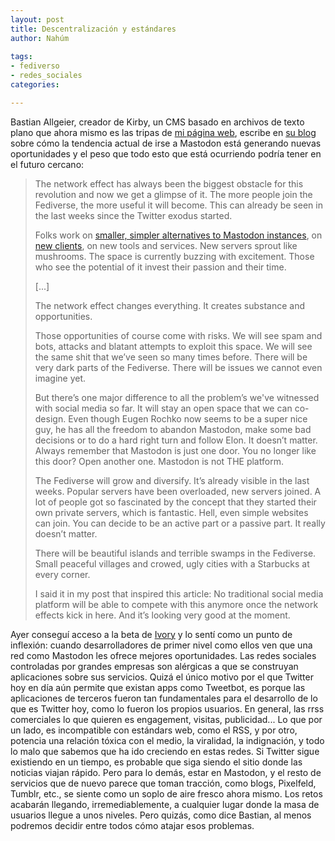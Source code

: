 ```yaml
---
layout: post
title: Descentralización y estándares
author: Nahúm
 
tags:
- fediverso
- redes_sociales
categories:

---
```


Bastian Allgeier, creador de Kirby, un CMS basado en archivos de texto plano que ahora mismo es las tripas de [mi página web](https://nahumgarcia.com), escribe en [su blog](https://bastianallgeier.com/notes/network-effect) sobre cómo la tendencia actual de irse a Mastodon está generando nuevas oportunidades y el peso que todo esto que está ocurriendo podría tener en el futuro cercano:

> The network effect has always been the biggest obstacle for this revolution and now we get a glimpse of it. The more people join the Fediverse, the more useful it will become.
> This can already be seen in the last weeks since the Twitter exodus started.
>
> Folks work on [smaller, simpler alternatives to Mastodon instances](https://gotosocial.org/), on [new clients](https://tapbots.social/@ivory), on new tools and services. New servers sprout like mushrooms. The space is currently buzzing with excitement. Those who see the potential of it invest their passion and their time.
>
> [...]
>
> The network effect changes everything. It creates substance and opportunities.
>
> Those opportunities of course come with risks. We will see spam and bots, attacks and blatant attempts to exploit this space. We will see the same shit that we’ve seen so many times before. There will be very dark parts of the Fediverse. There will be issues we cannot even imagine yet.
>
> But there’s one major difference to all the problem’s we've witnessed with social media so far. It will stay an open space that we can co-design. Even though Eugen Rochko now seems to be a super nice guy, he has all the freedom to abandon Mastodon, make some bad decisions or to do a hard right turn and follow Elon. It doesn’t matter. Always remember that Mastodon is just one door. You no longer like this door? Open another one. Mastodon is not THE platform.
>
> The Fediverse will grow and diversify. It’s already visible in the last weeks. Popular servers have been overloaded, new servers joined. A lot of people got so fascinated by the concept that they started their own private servers, which is fantastic. Hell, even simple websites can join. You can decide to be an active part or a passive part. It really doesn’t matter.
>
> There will be beautiful islands and terrible swamps in the Fediverse. Small peaceful villages and crowed, ugly cities with a Starbucks at every corner.
>
> I said it in my post that inspired this article: No traditional social media platform will be able to compete with this anymore once the network effects kick in here. And it’s looking very good at the moment.

Ayer conseguí acceso a la beta de [Ivory](https://tapbots.social/@ivory) y lo sentí como un punto de inflexión: cuando desarrolladores de primer nivel como ellos ven que una red como Mastodon les ofrece mejores oportunidades. Las redes sociales controladas por grandes empresas son alérgicas a que se construyan aplicaciones sobre sus servicios. Quizá el único motivo por el que Twitter hoy en día aún permite que existan apps como Tweetbot, es porque las aplicaciones de terceros fueron tan fundamentales para el desarrollo de lo que es Twitter hoy, como lo fueron los propios usuarios. En general, las rrss comerciales lo que quieren es engagement, visitas, publicidad... Lo que por un lado, es incompatible con estándars web, como el RSS, y por otro, potencia una relación tóxica con el medio, la viralidad, la indignación, y todo lo malo que sabemos que ha ido creciendo en estas redes. Si Twitter sigue existiendo en un tiempo, es probable que siga siendo el sitio donde las noticias viajan rápido. Pero para lo demás, estar en Mastodon, y el resto de servicios que de nuevo parece que toman tracción, como blogs, Pixelfeld, Tumblr, etc., se siente como un soplo de aire fresco ahora mismo. Los retos acabarán llegando, irremediablemente, a cualquier lugar donde la masa de usuarios llegue a unos niveles. Pero quizás, como dice Bastian, al menos podremos decidir entre todos cómo atajar esos problemas.
